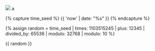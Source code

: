 ![](https://time.lwan.ws/dali.gif)
a
<!--create a semi-random number using the last second of the send date-->
{% capture time_seed %}
  {{ 'now' | date: "%s" }}
{% endcapture %}

<!--manupulate using lots of maths-->
{% assign random = time_seed | times: 1103515245 | plus: 12345 | divided_by: 65536 | modulo: 32768 | modulo: 10 %}

<!--return number-->
{{ random }}
